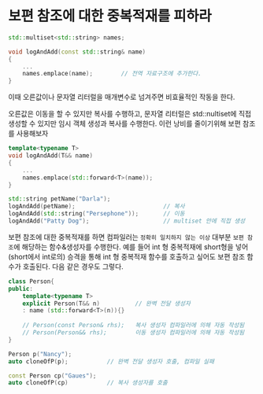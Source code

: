 # 보편 참조에 대한 중복적재를 피하라

```c++
std::multiset<std::string> names;

void logAndAdd(const std::string& name)
{
    ...
    names.emplace(name);		// 전역 자료구조에 추가한다.
}
```

이때 오른값이나 문자열 리터럴을 매개변수로 넘겨주면 비효율적인 작동을 한다.

오른값은 이동을 할 수 있지만 복사를 수행하고, 문자열 리터럴은 std::nultiset에 직접 생성할 수 있지만 임시 객체 생성과 복사를 수행한다. 이런 낭비를 줄이기위해 보편 참조를 사용해보자

```c++
template<typename T>
void logAndAdd(T&& name)
{
    ...
    names.emplace(std::forward<T>(name));
}

std::string petName("Darla");
logAndAdd(petName);							// 복사
logAndAdd(std::string("Persephone"));		// 이동
logAndAdd("Patty Dog");						// multiset 안에 직접 생성
```

보편 참조에 대한 중복적재를 하면 컴파일러는 `정확히 일치하지 않는 이상` 대부분 `보편 참조`에 해당하는 함수&생성자를 수행한다. 예를 들어 int 형 중복적재에 short형을 넣어 (short에서 int로의) 승격을 통해 int 형 중복적재 함수를 호출하고 싶어도 보편 참조 함수가 호출된다. 다음 같은 경우도 그렇다.

```c++
class Person{
public:
    template<typename T>
    explicit Person(T&& n)			// 완벽 전달 생성자
    : name (std::forward<T>(n)){}
    
    // Person(const Person& rhs);	복사 생성자 컴파일러에 의해 자동 작성됨
    // Person(Person&& rhs);		이동 생성자 컴파일러에 의해 자동 작성됨
}

Person p("Nancy");
auto cloneOfP(p);			// 완벽 전달 생성자 호출, 컴파일 실패

const Person cp("Gaues");
auto cloneOfP(cp)			// 복사 생성자를 호출
```



